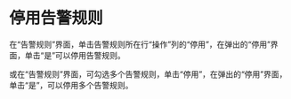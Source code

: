 # 停用告警规则<a name="zh-cn_topic_0084572198"></a>

在“告警规则”界面，单击告警规则所在行“操作”列的“停用”，在弹出的“停用”界面，单击“是”可以停用告警规则。

或在“告警规则”界面，可勾选多个告警规则，单击“停用”，在弹出的“停用”界面，单击“是”，可以停用多个告警规则。

